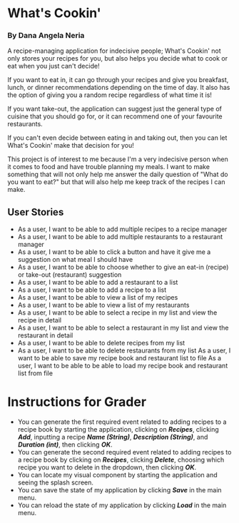# What's Cookin'

### By Dana Angela Neria

A recipe-managing application for indecisive people; What's Cookin' not only stores your recipes for you,
but also helps you decide what to cook or eat when you just can't decide! 

If you want to eat in,
it can go through your recipes and give you breakfast, lunch, or dinner recommendations depending on the time of day.
It also has the option of giving you a random recipe regardless of what time it is!

If you want take-out, the application can suggest just the general type of cuisine that you should go for,
or it can recommend one of your favourite restaurants.

If you can't even decide between eating in and taking out, 
then you can let What's Cookin' make that decision for you!

This project is of interest to me because I'm a very indecisive person when it comes to food and have
trouble planning my meals. I want to make something that will not only
help me answer the daily question of "What do you want to eat?" but that will also help
me keep track of the recipes I can make.


## User Stories

- As a user, I want to be able to add multiple recipes to a recipe manager
- As a user, I want to be able to add multiple restaurants to a restaurant manager
- As a user, I want to be able to click a button and have it give me a suggestion on
what meal I should have
- As a user, I want to be able to choose whether to give an eat-in (recipe) or take-out (restaurant) suggestion
- As a user, I want to be able to add a restaurant to a list
- As a user, I want to be able to add a recipe to a list
- As a user, I want to be able to view a list of my recipes
- As a user, I want to be able to view a list of my restaurants
- As a user, I want to be able to select a recipe in my list and view the recipe in detail
- As a user, I want to be able to select a restaurant in my list and view the restaurant in detail
- As a user, I want to be able to delete recipes from my list
- As a user, I want to be able to delete restaurants from my list
  As a user, I want to be able to save my recipe book and restaurant list to file
  As a user, I want to be able to be able to load my recipe book and restaurant list from file 

# Instructions for Grader

- You can generate the first required event related to adding recipes to a recipe book by starting the application, 
clicking on ***Recipes***, clicking ***Add***, inputting a recipe ***Name (String)***, ***Description (String)***, and 
***Duration (int)***, then clicking ***OK***.
- You can generate the second required event related to adding recipes to a recipe book by clicking on ***Recipes***, 
clicking ***Delete***, choosing which recipe you want to delete in the dropdown, then clicking ***OK***.
- You can locate my visual component by starting the application and seeing the splash screen.
- You can save the state of my application by clicking ***Save*** in the main menu.
- You can reload the state of my application by clicking ***Load*** in the main menu.